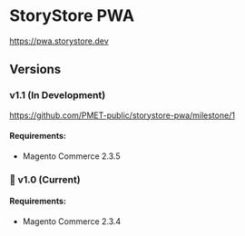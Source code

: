 # StoryStore PWA

https://pwa.storystore.dev

## Versions

### v1.1 (In Development)
https://github.com/PMET-public/storystore-pwa/milestone/1

#### Requirements:
- Magento Commerce 2.3.5

### 📍 v1.0 (Current)

#### Requirements: 
- Magento Commerce 2.3.4
